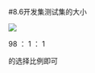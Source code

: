 #8.6开发集测试集的大小

![](https://cdn.jsdelivr.net/gh/tj-messi/picture/1727798789283.png)

98 ： 1 ： 1 

的选择比例即可